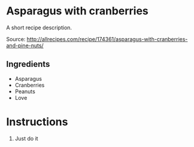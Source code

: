# Asparagus with cranberries

A short recipe description.

Source: http://allrecipes.com/recipe/174361/asparagus-with-cranberries-and-pine-nuts/

## Ingredients

- Asparagus
- Cranberries
- Peanuts
- Love 

# Instructions

1. Just do it